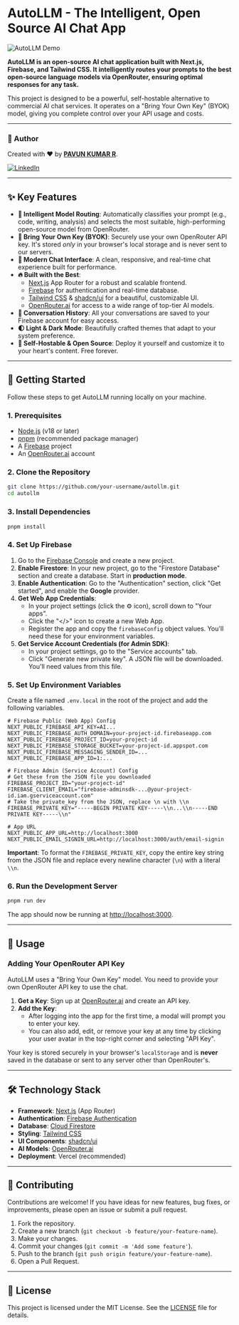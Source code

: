 # AutoLLM - The Intelligent, Open Source AI Chat App

![AutoLLM Demo](https://via.placeholder.com/1200x600.png?text=AutoLLM+Screenshot)

**AutoLLM is an open-source AI chat application built with Next.js, Firebase, and Tailwind CSS. It intelligently routes your prompts to the best open-source language models via OpenRouter, ensuring optimal responses for any task.**

This project is designed to be a powerful, self-hostable alternative to commercial AI chat services. It operates on a "Bring Your Own Key" (BYOK) model, giving you complete control over your API usage and costs.

---

### 👑 Author

Created with ❤️ by **[PAVUN KUMAR R](https://github.com/Pavun57)**.

[![LinkedIn](https://img.shields.io/badge/LinkedIn-0077B5?style=for-the-badge&logo=linkedin&logoColor=white)](https://www.linkedin.com/in/pavun-kumar-r-337545299)

---

## ✨ Key Features

*   **🧠 Intelligent Model Routing**: Automatically classifies your prompt (e.g., code, writing, analysis) and selects the most suitable, high-performing open-source model from OpenRouter.
*   **🔑 Bring Your Own Key (BYOK)**: Securely use your own OpenRouter API key. It's stored *only* in your browser's local storage and is never sent to our servers.
*   **💬 Modern Chat Interface**: A clean, responsive, and real-time chat experience built for performance.
*   **🔥 Built with the Best**:
    *   [Next.js](https://nextjs.org/) App Router for a robust and scalable frontend.
    *   [Firebase](https://firebase.google.com/) for authentication and real-time database.
    *   [Tailwind CSS](https://tailwindcss.com/) & [shadcn/ui](https://ui.shadcn.com/) for a beautiful, customizable UI.
    *   [OpenRouter.ai](https://openrouter.ai/) for access to a wide range of top-tier AI models.
*   **📜 Conversation History**: All your conversations are saved to your Firebase account for easy access.
*   **🌓 Light & Dark Mode**: Beautifully crafted themes that adapt to your system preference.
*   **🚀 Self-Hostable & Open Source**: Deploy it yourself and customize it to your heart's content. Free forever.

---

## 🚀 Getting Started

Follow these steps to get AutoLLM running locally on your machine.

### 1. Prerequisites

*   [Node.js](https://nodejs.org/) (v18 or later)
*   [pnpm](https://pnpm.io/) (recommended package manager)
*   A [Firebase](https://firebase.google.com/) project
*   An [OpenRouter.ai](https://openrouter.ai/) account

### 2. Clone the Repository

```bash
git clone https://github.com/your-username/autollm.git
cd autollm
```

### 3. Install Dependencies

```bash
pnpm install
```

### 4. Set Up Firebase

1.  Go to the [Firebase Console](https://console.firebase.google.com/) and create a new project.
2.  **Enable Firestore**: In your new project, go to the "Firestore Database" section and create a database. Start in **production mode**.
3.  **Enable Authentication**: Go to the "Authentication" section, click "Get started", and enable the **Google** provider.
4.  **Get Web App Credentials**:
    *   In your project settings (click the ⚙️ icon), scroll down to "Your apps".
    *   Click the "</>" icon to create a new Web App.
    *   Register the app and copy the `firebaseConfig` object values. You'll need these for your environment variables.
5.  **Get Service Account Credentials (for Admin SDK)**:
    *   In your project settings, go to the "Service accounts" tab.
    *   Click "Generate new private key". A JSON file will be downloaded. You'll need values from this file.

### 5. Set Up Environment Variables

Create a file named `.env.local` in the root of the project and add the following variables.

```env
# Firebase Public (Web App) Config
NEXT_PUBLIC_FIREBASE_API_KEY=AI...
NEXT_PUBLIC_FIREBASE_AUTH_DOMAIN=your-project-id.firebaseapp.com
NEXT_PUBLIC_FIREBASE_PROJECT_ID=your-project-id
NEXT_PUBLIC_FIREBASE_STORAGE_BUCKET=your-project-id.appspot.com
NEXT_PUBLIC_FIREBASE_MESSAGING_SENDER_ID=...
NEXT_PUBLIC_FIREBASE_APP_ID=1:...

# Firebase Admin (Service Account) Config
# Get these from the JSON file you downloaded
FIREBASE_PROJECT_ID="your-project-id"
FIREBASE_CLIENT_EMAIL="firebase-adminsdk-...@your-project-id.iam.gserviceaccount.com"
# Take the private_key from the JSON, replace \n with \\n
FIREBASE_PRIVATE_KEY="-----BEGIN PRIVATE KEY-----\\n...\\n-----END PRIVATE KEY-----\\n"

# App URL
NEXT_PUBLIC_APP_URL=http://localhost:3000
NEXT_PUBLIC_EMAIL_SIGNIN_URL=http://localhost:3000/auth/email-signin
```

**Important**: To format the `FIREBASE_PRIVATE_KEY`, copy the entire key string from the JSON file and replace every newline character (`\n`) with a literal `\\n`.

### 6. Run the Development Server

```bash
pnpm run dev
```

The app should now be running at [http://localhost:3000](http://localhost:3000).

---

## 🔧 Usage

### Adding Your OpenRouter API Key

AutoLLM uses a "Bring Your Own Key" model. You need to provide your own OpenRouter API key to use the chat.

1.  **Get a Key**: Sign up at [OpenRouter.ai](https://openrouter.ai/) and create an API key.
2.  **Add the Key**:
    *   After logging into the app for the first time, a modal will prompt you to enter your key.
    *   You can also add, edit, or remove your key at any time by clicking your user avatar in the top-right corner and selecting "API Key".

Your key is stored securely in your browser's `localStorage` and is **never** saved in the database or sent to any server other than OpenRouter's.

---

## 🛠️ Technology Stack

*   **Framework**: [Next.js](https://nextjs.org/) (App Router)
*   **Authentication**: [Firebase Authentication](https://firebase.google.com/docs/auth)
*   **Database**: [Cloud Firestore](https://firebase.google.com/docs/firestore)
*   **Styling**: [Tailwind CSS](https://tailwindcss.com/)
*   **UI Components**: [shadcn/ui](https://ui.shadcn.com/)
*   **AI Models**: [OpenRouter.ai](https://openrouter.ai/)
*   **Deployment**: Vercel (recommended)

---

## 🤝 Contributing

Contributions are welcome! If you have ideas for new features, bug fixes, or improvements, please open an issue or submit a pull request.

1.  Fork the repository.
2.  Create a new branch (`git checkout -b feature/your-feature-name`).
3.  Make your changes.
4.  Commit your changes (`git commit -m 'Add some feature'`).
5.  Push to the branch (`git push origin feature/your-feature-name`).
6.  Open a Pull Request.

---

## 📄 License

This project is licensed under the MIT License. See the [LICENSE](LICENSE) file for details. 